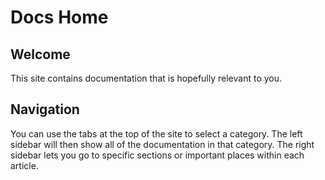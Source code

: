 # Docs Home

## Welcome

This site contains documentation that is hopefully relevant to you.

## Navigation

You can use the tabs at the top of the site to select a category. The left sidebar will then show all of the documentation in that category. The right sidebar lets you go to specific sections or important places within each article.
